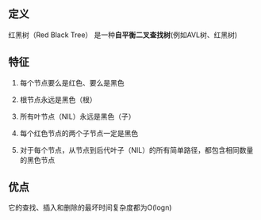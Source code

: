 ## 定义
红黑树（Red Black Tree） 是一种**自平衡二叉查找树**(例如AVL树、红黑树)

## 特征
1. 每个节点要么是红色、要么是黑色

2. 根节点永远是黑色（根）

3. 所有叶节点（NIL）永远是黑色（子）

4. 每个红色节点的两个子节点一定是黑色

5. 对于每个节点，从节点到后代叶子（NIL）的所有简单路径，都包含相同数量的黑色节点

## 优点
它的查找、插入和删除的最坏时间复杂度都为O(logn)
